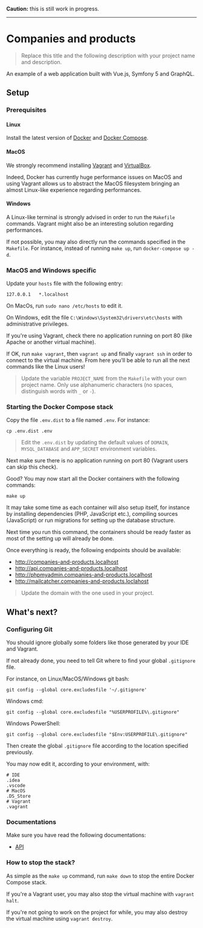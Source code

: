 **Caution:** this is still work in progress.

---

# Companies and products

> Replace this title and the following description with your project name and description.

An example of a web application built with Vue.js, Symfony 5 and GraphQL.

## Setup

### Prerequisites

#### Linux

Install the latest version of [Docker](https://docs.docker.com/install/) and 
[Docker Compose](https://docs.docker.com/compose/install/).

#### MacOS

We strongly recommend installing [Vagrant](https://www.vagrantup.com/) and 
[VirtualBox](https://www.virtualbox.org/).

Indeed, Docker has currently huge performance issues on MacOS and using
Vagrant allows us to abstract the MacOS filesystem bringing an almost Linux-like experience regarding performances.

#### Windows

A Linux-like terminal is strongly advised in order to run the `Makefile` commands.
Vagrant might also be an interesting solution regarding performances.

If not possible, you may also directly run the commands specified in the `Makefile`. 
For instance, instead of running `make up`, run `docker-compose up -d`.

### MacOS and Windows specific

Update your `hosts` file with the following entry:

```
127.0.0.1   *.localhost
```

On MacOs, run `sudo nano /etc/hosts` to edit it.

On Windows, edit the file `C:\Windows\System32\drivers\etc\hosts` with administrative privileges.

If you're using Vagrant, check there no application running 
on port 80 (like Apache or another virtual machine).

If OK, run `make vagrant`, then `vagrant up` and finally `vagrant ssh` 
in order to connect to the virtual machine. From here you'll be able to run all the next commands like
the Linux users!

> Update the variable `PROJECT_NAME` from the `Makefile` with your own project name.
> Only use alphanumeric characters (no spaces, distinguish words with `_` or `-`).

### Starting the Docker Compose stack

Copy the file `.env.dist` to a file named `.env`. For instance:

```
cp .env.dist .env
```

> Edit the `.env.dist` by updating the default values of `DOMAIN`, `MYSQL_DATABASE` and `APP_SECRET`
> environment variables.

Next make sure there is no application running on port 80 (Vagrant users can skip this check).

Good? You may now start all the Docker containers with the following commands:

```
make up
```

It may take some time as each container will also setup itself, for instance by
installing dependencies (PHP, JavaScript etc.), compiling sources (JavaScript) 
or run migrations for setting up the database structure.

Next time you run this command, the containers should be ready faster as most of the 
setting up will already be done.

Once everything is ready, the following endpoints should be available:

* http://companies-and-products.localhost
* http://api.companies-and-products.localhost
* http://phpmyadmin.companies-and-products.localhost
* http://mailcatcher.companies-and-products.loclahost

> Update the domain with the one used in your project.

## What's next?

### Configuring Git

You should ignore globally some folders like those generated by your IDE and Vagrant.

If not already done, you need to tell Git where to find your global `.gitignore` file.

For instance, on Linux/MacOS/Windows git bash:

```
git config --global core.excludesfile '~/.gitignore'
```

Windows cmd:

```
git config --global core.excludesfile "%USERPROFILE%\.gitignore"
```

Windows PowerShell:

```
git config --global core.excludesfile "$Env:USERPROFILE\.gitignore"
```

Then create the global `.gitignore` file according to the location specified previously.

You may now edit it, according to your environment, with:

```
# IDE
.idea
.vscode
# MacOS
.DS_Store
# Vagrant
.vagrant
```

### Documentations

Make sure you have read the following documentations:

* [API](src/api/README.md)

### How to stop the stack?

As simple as the `make up` command, run `make down` to stop the entire Docker Compose stack.

If you're a Vagrant user, you may also stop the virtual machine with `vagrant halt`.

If you're not going to work on the project for while, you may also destroy 
the virtual machine using `vagrant destroy`.
